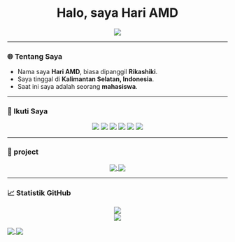 <h1 align="center">Halo, saya Hari AMD</h1>

<p align="center">
  <img src="https://readme-typing-svg.herokuapp.com?size=20&width=350&lines=Terima+kasih+sudah+berkunjung"/>
</p>

---

### 🌐 Tentang Saya

* Nama saya **Hari AMD**, biasa dipanggil **Rikashiki**.
* Saya tinggal di **Kalimantan Selatan, Indonesia**.
* Saat ini saya adalah seorang **mahasiswa**.

---

### 🔗 Ikuti Saya

<p align="center">
  <a href="https://www.instagram.com/@rks_1542" target="_blank"><img src="https://img.shields.io/badge/Instagram-E4405F?style=for-the-badge&logo=instagram&logoColor=white"/></a>
  <a href="https://wa.me/+62882020038817" target="_blank"><img src="https://img.shields.io/badge/WhatsApp-25D366?style=for-the-badge&logo=whatsapp&logoColor=white" /></a>
  <a href="https://www.facebook.com/hari.amd.1" target="_blank"><img src="https://img.shields.io/badge/Facebook-%234267B2.svg?&style=for-the-badge&logo=facebook&logoColor=white" /></a>
  <a href="https://t.me/@RIKASHIKI" target="_blank"><img src="https://img.shields.io/badge/Telegram-%230088cc.svg?&style=for-the-badge&logo=telegram&logoColor=white" /></a>
  <a href="https://discord.gg/mq9BvQPxCk" target="_blank"><img src="https://img.shields.io/badge/Discord-5865F2?style=for-the-badge&logo=discord&logoColor=white" /></a>
  <a href="https://www.youtube.com/channel/YOUR_YOUTUBE_CHANNEL_ID" target="_blank"><img src="https://img.shields.io/badge/Youtube-RIKASHIKI-red?style=for-the-badge&logo=YouTube&logoColor=red" /></a>
</p>

---

### 🚀 project
<p align="center">
<a href="https://github.com/RIKASHIKI/github-readme-stats">
  <img align="center" src="https://github-readme-stats.vercel.app/api/pin/?username=RIKASHIKI&repo=pbp" />
</a>
<a href="https://github.com/RIKASHIKI/convoychat">
  <img align="center" src="https://github-readme-stats.vercel.app/api/pin/?username=RIKASHIKI&repo=RIKA" />
</a>
</p>

---

### 📈 Statistik GitHub

<p align="center">
  <a href="https://github.com/RIKASHIKI"><img src="https://github-readme-stats.vercel.app/api/top-langs/?username=RIKASHIKI&theme=tokyonight&layout=compact&hide_title=true"></a>
  <br/>
  <a href="https://github.com/RIKASHIKI"><img src="https://github-readme-stats.vercel.app/api?username=RIKASHIKI&show_icons=true&theme=tokyonight"></a>
</p>
<p>
<a href="https://github.com/anuraghazra/github-readme-stats">
  <img align="center" src="https://github-readme-stats.vercel.app/api/pin/?username=anuraghazra&repo=github-readme-stats" />
</a>
<a href="https://github.com/anuraghazra/convoychat">
  <img align="center" src="https://github-readme-stats.vercel.app/api/pin/?username=anuraghazra&repo=convoychat" />
</a>
</p>
